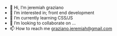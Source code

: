 - 👋 Hi, I’m jeremiah graziano
- 👀 I’m interested in; front end development
- 🌱 I’m currently learning CSS/JS
- 💞️ I’m looking to collaborate on ...
- 📫 How to reach me graziano.jeremiah@gmail.com

<!---
69jeremiahgraziano/69jeremiahgraziano is a ✨ special ✨ repository because its `README.md` (this file) appears on your GitHub profile.
You can click the Preview link to take a look at your changes.
--->

